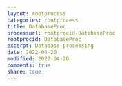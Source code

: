 ```yaml
---
layout: rootprocess
categories: rootprocess
title: DatabaseProc
processurl: rootprocid-DatabaseProc
rootprocid: DatabaseProc
excerpt: Database processing
date: 2022-04-20
modified: 2022-04-20
comments: true
share: true
---
```


